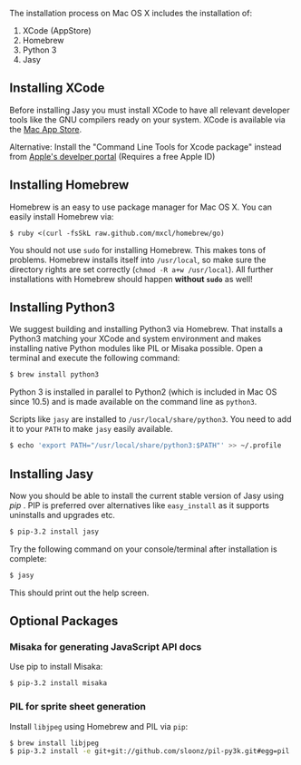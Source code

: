 The installation process on Mac OS X includes the installation of:

1. XCode (AppStore)
2. Homebrew
3. Python 3
4. Jasy 


Installing XCode
----------------

Before installing Jasy you must install XCode to have all relevant developer tools like the GNU compilers ready on your system. XCode is available via the [Mac App Store](http://itunes.apple.com/de/app/xcode/id497799835?mt=12).

Alternative: Install the "Command Line Tools for Xcode package" instead from [Apple's develper portal](http://developer.apple.com/downloads) (Requires a free Apple ID)


Installing Homebrew
-------------------

Homebrew is an easy to use package manager for Mac OS X. You can easily install Homebrew via:

```
$ ruby <(curl -fsSkL raw.github.com/mxcl/homebrew/go)
```

You should not use `sudo` for installing Homebrew. This makes tons of problems. Homebrew installs itself into `/usr/local`, so make sure the directory rights are set correctly (`chmod -R a+w /usr/local`). All further installations with Homebrew should happen **without `sudo`** as well!


Installing Python3
------------------

We suggest building and installing Python3 via Homebrew. That installs a Python3 matching your XCode and system environment and makes installing native Python modules like PIL or Misaka possible. Open a terminal and execute the following command:

```bash
$ brew install python3
```

Python 3 is installed in parallel to Python2 (which is included in Mac OS since 10.5) and is made available on the command line as `python3`. 

Scripts like `jasy` are installed to `/usr/local/share/python3`. You need to add it to your `PATH` to make `jasy` easily available.

```bash
$ echo 'export PATH="/usr/local/share/python3:$PATH"' >> ~/.profile
```

Installing Jasy
---------------

Now you should be able to install the current stable version of Jasy using _pip_ . PIP is preferred over alternatives like `easy_install` as it supports uninstalls and upgrades etc. 

```bash
$ pip-3.2 install jasy
```

Try the following command on your console/terminal after installation is complete:

```bash
$ jasy
```

This should print out the help screen.


Optional Packages
-----------------

### Misaka for generating JavaScript API docs

Use pip to install Misaka: 

```bash
$ pip-3.2 install misaka
```

### PIL for sprite sheet generation

Install `libjpeg` using Homebrew and PIL via `pip`:

```bash
$ brew install libjpeg
$ pip-3.2 install -e git+git://github.com/sloonz/pil-py3k.git#egg=pil
```

